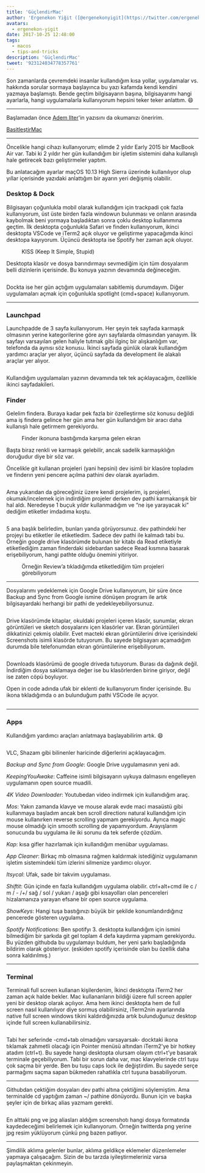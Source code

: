 ```yaml
---
title: 'GüçlendirMac'
author: 'Ergenekon Yiğit ([@ergenekonyigit](https://twitter.com/ergenekonyigit)), Software Engineer'
avatars:
  - ergenekon-yigit
date: 2017-10-25 12:48:00
tags:
  - macos
  - tips-and-tricks
description: 'GüçlendirMac'
tweet: '923124034778357761'
---
```

Son zamanlarda çevremdeki insanlar kullandığım kısa yollar, uygulamalar vs. hakkında sorular sormaya başlayınca bu yazı kafamda kendi kendini yazmaya başlamıştı. Bende geçtim bilgisayarın başına, bilgisayarımı hangi ayarlarla, hangi uygulamalarla kullanıyorum hepsini teker teker anlattım. 😄

---

Başlamadan önce [Adem Ilter](https://medium.com/@ademilter)'in yazısını da okumanızı öneririm.

[BasitleştirMac](https://medium.com/adem-md/basitle%C5%9Fmac-1b4bb9599825)

---

Öncelikle hangi cihazı kullanıyorum; elimde 2 yıldır Early 2015 bir MacBook Air var. Tabi ki 2 yıldır her gün kullandığım bir işletim sistemini daha kullanışlı hale getirecek bazı geliştirmeler yaptım.

Bu anlatacağım ayarlar maçOS 10.13 High Sierra üzerinde kullanılıyor olup yıllar içerisinde yazıdaki anlattığım bir ayarın yeri değişmiş olabilir.

### Desktop & Dock

Bilgisayarı çoğunlukla mobil olarak kullandığım için trackpadi çok fazla kullanıyorum, üst üste birden fazla windowun bulunması ve onların arasında kaybolmak beni yormaya başladıktan sonra çoklu desktop kullanımına geçtim. İlk desktopta çoğunlukla Safari ve finderı kullanıyorum, ikinci desktopta VSCode ve iTerm2 açık oluyor ve geliştirme yapacağımda ikinci desktopa kayıyorum. Üçüncü desktopta ise Spotify her zaman açık oluyor.

<figure>
  <img src="/img/guclendirmac/desktops.png" alt="">
  <figcaption>KISS (Keep It Simple, Stupid)</figcaption>
</figure>

Desktopta klasör ve dosya barındırmayı sevmediğim için tüm dosyalarım belli dizinlerin içerisinde. Bu konuya yazının devamında değineceğim.

<figure>
  <img src="/img/guclendirmac/dock.png" alt="">
</figure>

Dockta ise her gün açtığım uygulamaları sabitlemiş durumdayım. Diğer uygulamaları açmak için çoğunlukla spotlight (cmd+space) kullanıyorum.

---

### Launchpad

Launchpadde de 3 sayfa kullanıyorum. Her şeyin tek sayfada karmaşık olmasının yerine kategorilerine göre ayrı sayfalarda olmasından yanayım. İlk sayfayı varsayılan gelen haliyle tutmak gibi ilginç bir alışkanlığım var, telefonda da aynısı söz konusu. İkinci sayfada günlük olarak kullandığım yardımcı araçlar yer alıyor, üçüncü sayfada da development ile alakalı araçlar yer alıyor.

<figure>
  <img src="/img/guclendirmac/launchpad.png" alt="">
</figure>

Kullandığım uygulamaları yazının devamında tek tek açıklayacağım, özellikle ikinci sayfadakileri.

### Finder

Gelelim findera. Buraya kadar pek fazla bir özelleştirme söz konusu değildi ama iş findera gelince her gün ama her gün kullandığım bir aracı daha kullanışlı hale getirmem gerekiyordu.

<figure>
  <img src="/img/guclendirmac/finder.png" alt="">
  <figcaption>Finder ikonuna bastığımda karşıma gelen ekran</figcaption>
</figure>

Başta biraz renkli ve karmaşık gelebilir, ancak sadelik karmaşıklığın doruğudur diye bir söz var.

Öncelikle git kullanan projeleri (yani hepsini) dev isimli bir klasöre topladım ve finderın yeni pencere açılma pathini dev olarak ayarladım.

<figure>
  <img src="/img/guclendirmac/preferences-1.png" alt="">
</figure>

Ama yukarıdan da göreceğiniz üzere kendi projelerim, iş projeleri, okumak/incelemek için indirdiğim projeler derken dev pathi karmakarışık bir hal aldı. Neredeyse 1 buçuk yıldır kullanmadığım ve “ne işe yarayacak ki” dediğim etiketler imdadıma koştu.

<figure>
  <img src="/img/guclendirmac/preferences-2.png" alt="">
</figure>

5 ana başlık belirledim, bunları yanda görüyorsunuz. dev pathindeki her projeyi bu etiketler ile etiketledim. Sadece dev pathi ile kalmadı tabi bu. Örneğin google drive klasörümde bulunan bir kitabı da Read etiketiyle etiketlediğim zaman finderdaki sidebardan sadece Read kısmına basarak erişebiliyorum, hangi pathte olduğu önemini yitiriyor.

<figure>
  <img src="/img/guclendirmac/tags.png" alt="">
  <figcaption>Örneğin Review’a tıkladığımda etiketlediğim tüm projeleri görebiliyorum</figcaption>
</figure>

---

Dosyalarımı yedeklemek için Google Drive kullanıyorum, bir süre önce Backup and Sync from Google ismine dönüşen program ile artık bilgisayardaki herhangi bir pathi de yedekleyebiliyorsunuz.

<figure>
  <img src="/img/guclendirmac/drive.png" alt="">
</figure>

Drive klasörümde kitaplar, okuldaki projeleri içeren klasör, sunumlar, ekran görüntüleri ve sketch dosyalarını içen klasörler var. Ekran görüntüleri dikkatinizi çekmiş olabilir. Evet macteki ekran görüntülerini drive içerisindeki Screenshots isimli klasörde tutuyorum. Bu sayede bilgisayarı açamadığım durumda bile telefonumdan ekran görüntülerine erişebiliyorum.

<figure>
  <img src="/img/guclendirmac/downloads.png" alt="">
</figure>

Downloads klasörümü de google driveda tutuyorum. Burası da dağınık değil. İndirdiğim dosya saklamaya değer ise bu klasörlerden birine giriyor, değil ise zaten cöpü boyluyor.

Open in code adında ufak bir eklenti de kullanıyorum finder içerisinde. Bu ikona tıkladığımda o an bulunduğum pathi VSCode ile açıyor.

<figure>
  <img src="/img/guclendirmac/open-in-vscode.png" alt="">
</figure>

---

### Apps

Kullandığım yardımcı araçları anlatmaya başlayabilirim artık. 😄

<figure>
  <img src="/img/guclendirmac/utils.png" alt="">
</figure>

VLC, Shazam gibi bilinenler haricinde diğerlerini açıklayacağım.

*Backup and Sync from Google*: Google Drive uygulamasının yeni adı.

*KeepingYouAwake*: Caffeine isimli bilgisayarın uykuya dalmasını engelleyen uygulamanın open source muadili.

*4K Video Downloader*: Youtubedan video indirmek için kullanıdığım araç.

*Mos*: Yakın zamanda klavye ve mouse alarak evde maci masaüstü gibi kullanmaya başladım ancak ben scroll directionı natural kullandığım için mouse kullanırken reverse scrolling yapmam gerekiyordu. Ayrıca magic mouse olmadığı için smooth scrolling de yapamıyordum. Arayışlarım sonucunda bu uygulama ile iki sorunu da tek seferde çözdüm.

*Kap*: kısa gifler hazırlamak için kullandığım menübar uygulaması.

*App Cleaner*: Birkaç mb olmasına rağmen kaldırmak istediğiniz uygulamanın işletim sistemindeki tüm izlerini silmenize yardımcı oluyor.

*Itsycal*: Ufak, sade bir takvim uygulaması.

*Shiftit*: Gün içinde en fazla kullandığım uygulama olabilir. ctrl+alt+cmd ile c / m / - /+/ sağ / sol / yukarı / aşağı gibi kısayolları olan pencereleri hizalamanıza yarayan efsane bir open source uygulama.

*ShowKeys*: Hangi tuşa bastığınızı büyük bir şekilde konumlandırdığınız pencerede gösteren uygulama.

*Spotify Notifications*: Ben spotifyı 3. desktopta kullandığım için ismini bilmediğim bir şarkıda git gel toplam 4 defa kaydırma yapmam gerekiyordu. Bu yüzden githubda bu uygulamayı buldum, her yeni şarkı başladığında bildirim olarak gösteriyor. (eskiden spotify içerisinde olan bu özellik daha sonra kaldırılmış.)

---

### Terminal

Terminali full screen kullanan kişilerdenim, İkinci desktopta iTerm2 her zaman açık halde bekler. Mac kullananların bildiği üzere full screen appler yeni bir desktop olarak açılıyor. Ama hem ikinci desktopta hem de full screen nasıl kullanılıyor diye sormuş olabilirsiniz, iTerm2nin ayarlarında native full screen windows tikini kaldırdığınızda artık bulunduğunuz desktop içinde full screen kullanabilirsiniz.

<figure>
  <img src="/img/guclendirmac/terminal.png" alt="">
</figure>

Tabi her seferinde -cmd+tab olmadığını varsayarsak- docktaki ikona tıklamak zahmetli olacağı için Pointer menüsü altından iTerm2'ye bir hotkey atadım (ctrl+t). Bu sayede hangi desktopta olursam olayım ctrl+t’ye basarak terminale geçebiliyorum. Tabi bir sorun daha var, mac klavyelerinde ctrl tuşu çok saçma bir yerde. Ben bu tuşu caps lock ile değiştirdim. Bu sayede serçe parmağımı saçma sapan bükmeden rahatlıkla ctrl tuşuna basabiliyorum.

---

Githubdan çektiğim dosyaları dev pathi altına çektiğimi söylemiştim. Ama terminalde cd yaptığım zaman ~/ pathine dönüyordu. Bunun için ve başka şeyler için de birkaç alias yazmam gerekti.

<figure>
  <img src="/img/guclendirmac/alias.png" alt="">
</figure>

En alttaki png ve jpg aliasları aldığım screenshotı hangi dosya formatında kaydedeceğimi belirlemek için kullanıyorum. Örneğin twitterda png yerine jpg resim yüklüyorum çünkü png bazen patlıyor.

---

Şimdilik aklıma gelenler bunlar, aklıma geldikçe eklemeler düzenlemeler yapmaya çalışacağım. Sizin de bu tarzda iyileştirmeleriniz varsa paylaşmaktan çekinmeyin.
